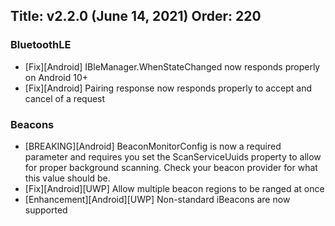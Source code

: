 Title: v2.2.0 (June 14, 2021)
Order: 220
---

### BluetoothLE
* [Fix][Android] IBleManager.WhenStateChanged now responds properly on Android 10+
* [Fix][Android] Pairing response now responds properly to accept and cancel of a request

### Beacons
* [BREAKING][Android] BeaconMonitorConfig is now a required parameter and requires you set the ScanServiceUuids property to allow for proper background scanning. Check your beacon provider for what this value should be.
* [Fix][Android][UWP] Allow multiple beacon regions to be ranged at once
* [Enhancement][Android][UWP] Non-standard iBeacons are now supported
